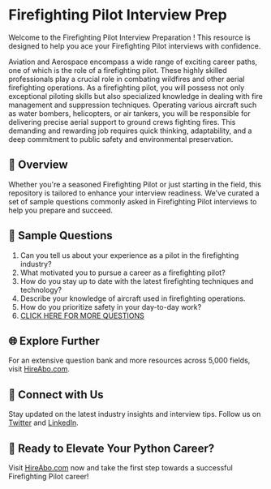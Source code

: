 # Firefighting Pilot Interview Prep

Welcome to the Firefighting Pilot Interview Preparation ! This resource is designed to help you ace your Firefighting Pilot interviews with confidence.

Aviation and Aerospace encompass a wide range of exciting career paths, one of which is the role of a firefighting pilot. These highly skilled professionals play a crucial role in combating wildfires and other aerial firefighting operations. As a firefighting pilot, you will possess not only exceptional piloting skills but also specialized knowledge in dealing with fire management and suppression techniques. Operating various aircraft such as water bombers, helicopters, or air tankers, you will be responsible for delivering precise aerial support to ground crews fighting fires. This demanding and rewarding job requires quick thinking, adaptability, and a deep commitment to public safety and environmental preservation.

## 🚀 Overview

Whether you're a seasoned Firefighting Pilot or just starting in the field, this repository is tailored to enhance your interview readiness. We've curated a set of sample questions commonly asked in Firefighting Pilot interviews to help you prepare and succeed.

## 📝 Sample Questions

1. Can you tell us about your experience as a pilot in the firefighting industry?
2. What motivated you to pursue a career as a firefighting pilot?
3. How do you stay up to date with the latest firefighting techniques and technology?
4. Describe your knowledge of aircraft used in firefighting operations.
5. How do you prioritize safety in your day-to-day work?
6. [CLICK HERE FOR MORE QUESTIONS](https://hireabo.com/job/14_0_15/Firefighting%20Pilot)

## 🌐 Explore Further

For an extensive question bank and more resources across 5,000 fields, visit [HireAbo.com](https://www.hireabo.com).

## 📱 Connect with Us

Stay updated on the latest industry insights and interview tips. Follow us on [Twitter](https://twitter.com/hireabo) and [LinkedIn](https://www.linkedin.com/in/hire-abo-3609972a8/).

## 🚀 Ready to Elevate Your Python Career?

Visit [HireAbo.com](https://www.hireabo.com) now and take the first step towards a successful Firefighting Pilot career!